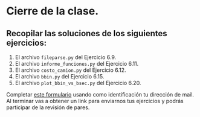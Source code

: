 # Cierre de la clase.

## Recopilar las soluciones de los siguientes ejercicios:

1. El archivo `fileparse.py` del Ejercicio 6.9.
2. El archivo `informe_funciones.py` del Ejercicio 6.11.
3. El archivo `costo_camion.py` del Ejercicio 6.12.
4. El archivo `bbin.py` del Ejercicio 6.15.
5. El archivo `plot_bbin_vs_bsec.py` del Ejercicio 6.20.

Completar [este formulario](https://docs.google.com/forms/d/10JnOLA09JU8PesE9zNZ2gbjCpwn0xsKkpu5yyhJQkng) usando como identificación tu dirección de mail.
Al terminar vas a obtener un link para enviarnos tus ejercicios y podrás participar de la revisión de pares.
